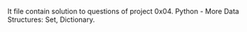 It file contain solution to questions of project 0x04. Python - More Data Structures: Set, Dictionary.
